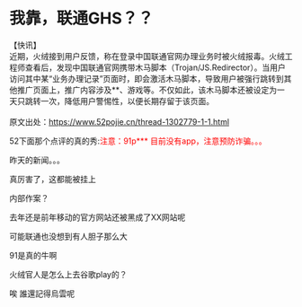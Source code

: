 # 我靠，联通GHS？？


【快讯】<br />
近期，火绒接到用户反馈，称在登录中国联通官网办理业务时被火绒报毒。火绒工程师查看后，发现中国联通官网携带木马脚本（Trojan/JS.Redirector）。当用户访问其中某“业务办理记录”页面时，即会激活木马脚本，导致用户被强行跳转到其他推广页面上，推广内容涉及**、游戏等。不仅如此，该木马脚本还被设定为一天只跳转一次，降低用户警惕性，以便长期存留于该页面。<br />
<br />
原文出处：https://www.52pojie.cn/thread-1302779-1-1.html<img id="aimg_AxyxE" onclick="zoom(this, this.src, 0, 0, 0)" class="zoom" src="https://cdn.jsdelivr.net/gh/hishis/forum-master/public/images/patch.gif" onmouseover="img_onmouseoverfunc(this)" onload="thumbImg(this)" border="0" alt="" />

52下面那个点评的真的秀:<font color="Red">注意：91p*** 目前没有app，注意预防诈骗。。。</font> <img src="static/image/smiley/default/biggrin.gif" smilieid="3" border="0" alt="" />

昨天的新闻。。。

真厉害了，这都能被挂上

内部作案？

去年还是前年移动的官方网站还被黑成了XX网站呢

可能联通也没想到有人胆子那么大

91是真的牛啊

火绒官人是怎么上去谷歌play的？

唉 誰還記得烏雲呢

